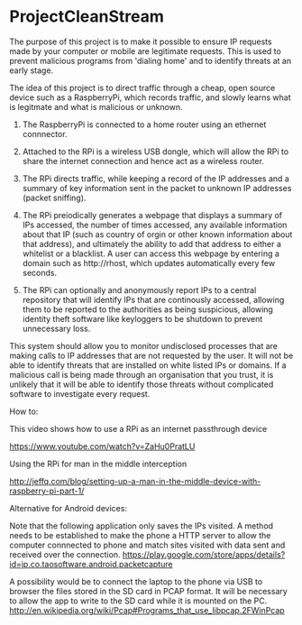 ProjectCleanStream
==================

The purpose of this project is to make it possible to ensure IP requests made by your computer or mobile are legitimate requests. This is used to prevent malicious programs from 'dialing home' and to identify threats at an early stage.

The idea of this project is to direct traffic through a cheap, open source device such as a RaspberryPi, which records traffic, and slowly learns what is legitmate and what is malicious or unknown. 

1) The RaspberryPi is connected to a home router using an ethernet connnector.

2) Attached to the RPi is a wireless USB dongle, which will allow the RPi to share the internet connection and hence act as a wireless router. 

3) The RPi directs traffic, while keeping a record of the IP addresses and a summary of key information sent in the packet to unknown IP addresses (packet sniffing).

4) The RPi preiodically generates a webpage that displays a summary of IPs accessed, the number of times accessed, any available information about that IP (such as country of orgin or other known information about that address), and ultimately the ability to add that address to either a whitelist or a blacklist. A user can access this webpage by entering a domain such as http://rhost, which updates automatically every few seconds.

5) The RPi can optionally and anonymously report IPs to a central repository that will identify IPs that are continously accessed, allowing them to be reported to the authorities as being suspicious, allowing identity theft software like keyloggers to be shutdown to prevent unnecessary loss. 

This system should allow you to monitor undisclosed processes that are making calls to IP addresses that are not requested by the user. It will not be able to identify threats that are installed on white listed IPs or domains. If a malicious call is being made through an organisation that you trust, it is unlikely that it will be able to identify those threats without complicated software to investigate every request. 

How to:

This video shows how to use a RPi as an internet passthrough device

https://www.youtube.com/watch?v=ZaHu0PratLU

Using the RPi for man in the middle interception

http://jeffq.com/blog/setting-up-a-man-in-the-middle-device-with-raspberry-pi-part-1/

Alternative for Android devices:

Note that the following application only saves the IPs visited. A method needs to be established to make the phone a HTTP server to allow the computer connnected to phone and match sites visited with data sent and received over the connection.
https://play.google.com/store/apps/details?id=jp.co.taosoftware.android.packetcapture

A possibility would be to connect the laptop to the phone via USB to browser the files stored in the SD card in PCAP format. It will be necessary to allow the app to write to the SD card while it is mounted on the PC. 
http://en.wikipedia.org/wiki/Pcap#Programs_that_use_libpcap.2FWinPcap
